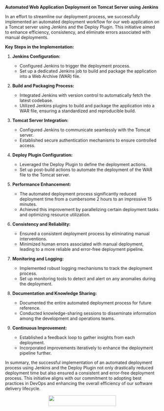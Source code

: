 **Automated Web Application Deployment on Tomcat Server using Jenkins**

In an effort to streamline our deployment process, we successfully implemented an automated deployment workflow for our web application on a Tomcat server using Jenkins and the Deploy Plugin. This initiative aimed to enhance efficiency, consistency, and eliminate errors associated with manual deployments.

**Key Steps in the Implementation:**

1. **Jenkins Configuration:**
   - Configured Jenkins to trigger the deployment process.
   - Set up a dedicated Jenkins job to build and package the application into a Web Archive (WAR) file.

2. **Build and Packaging Process:**
   - Integrated Jenkins with version control to automatically fetch the latest codebase.
   - Utilized Jenkins plugins to build and package the application into a WAR file, ensuring a standardized and reproducible build.

3. **Tomcat Server Integration:**
   - Configured Jenkins to communicate seamlessly with the Tomcat server.
   - Established secure authentication mechanisms to ensure controlled access.

4. **Deploy Plugin Configuration:**
   - Leveraged the Deploy Plugin to define the deployment actions.
   - Set up post-build actions to automate the deployment of the WAR file to the Tomcat server.

5. **Performance Enhancement:**
   - The automated deployment process significantly reduced deployment time from a cumbersome 2 hours to an impressive 15 minutes.
   - Achieved this improvement by parallelizing certain deployment tasks and optimizing resource utilization.

6. **Consistency and Reliability:**
   - Ensured a consistent deployment process by eliminating manual interventions.
   - Minimized human errors associated with manual deployment, leading to a more reliable and error-free deployment pipeline.

7. **Monitoring and Logging:**
   - Implemented robust logging mechanisms to track the deployment process.
   - Set up monitoring tools to detect and alert on any anomalies during the deployment.

8. **Documentation and Knowledge Sharing:**
   - Documented the entire automated deployment process for future reference.
   - Conducted knowledge-sharing sessions to disseminate information among the development and operations teams.

9. **Continuous Improvement:**
   - Established a feedback loop to gather insights from each deployment.
   - Incorporated improvements iteratively to enhance the deployment pipeline further.

In summary, the successful implementation of an automated deployment process using Jenkins and the Deploy Plugin not only drastically reduced deployment time but also ensured a consistent and error-free deployment process. This initiative aligns with our commitment to adopting best practices in DevOps and enhancing the overall efficiency of our software delivery lifecycle.


<div align="center">
<a href = "https://hub.docker.com/repository/docker/anujj0463/project-image/general" ><img src="https://img.shields.io/badge/Docker-Project_Image-red
" width="220"height="35"></a>
</div>


